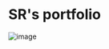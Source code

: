 # SR's portfolio
![image](https://user-images.githubusercontent.com/62096325/103473569-8508f500-4ddd-11eb-96f8-1d79f0329889.png)
